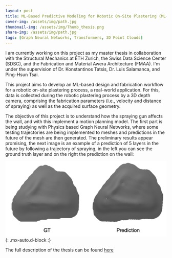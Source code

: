 ```yaml
---
layout: post
title: ML-Based Predictive Modeling for Robotic On-Site Plastering (ML-ROSP)
cover-img: /assets/img/path.jpg
thumbnail-img: /assets/img/Thumb_thesis.png
share-img: /assets/img/path.jpg
tags: [Graph Neural Networks, Transformers, 3D Point Clouds]
---
```


I am currently working on this project as my master thesis in collaboration with the Structural Mechanics at ETH Zurich, the Swiss Data Science Center (SDSC), and the Fabrication and Material Awera Architecture (FMAA). I'm under the supervision of Dr. Konstantinos Tatsis, Dr. Luis Salamanca, and Ping-Hsun Tsai.

This project aims to develop an ML-based design and fabrication workflow for a robotic on-site plastering process, a real-world application. For this, data is collected during the robotic plastering process by a 3D depth camera, comprising the fabrication parameters (i.e., velocity and distance of spraying) as well as the acquired surface geometry.

The objective of this project is to understand how the spraying gun affects the wall, and with this implement a motion planning model. The first part is being studying with Physics based Graph Neural Networks, where some testing trajectories are being implemented to meshes and predictions in the future of the mesh are then generated. The preliminary results appear promising, the next image is an example of a prediction of 5 layers in the future by following a trajectory of spraying, in the left you can see the ground truth layer and on the right the prediction on the wall:

![](/assets/img/Plastering_GT_Pred.png){: .mx-auto.d-block :}


The full description of the thesis can be found [here](https://assets-global.website-files.com/63f1f58039379743bd96333e/6489e2029de27d5f21cf6994_student-project_epfl-ethz_ml-based-predictive-modeling-for-robotic-on-site-plastering.pdf)